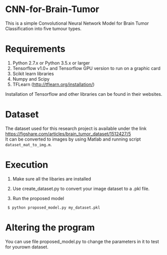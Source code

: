 # CNN-for-Brain-Tumor
This is a simple Convolutional Neural Network Model for Brain Tumor Classification into five tumour types. 


# Requirements
1. Python 2.7.x or Python 3.5.x or larger
2. Tensorflow v1.0+ and Tensorflow GPU version to run on a graphic card
3. Scikit learn libraries
4. Numpy and Scipy
5. TFLearn (http://tflearn.org/installation/)

Installation of Tensorflow and other libraries can be found in their websites.

# Dataset
The dataset used for this research project is available under the link https://figshare.com/articles/brain_tumor_dataset/1512427/5  
It can be converted to images by using Matlab and running script `dataset_mat_to_img.m`.

# Execution
1. Make sure all the libaries are installed

2. Use create_dataset.py to convert your image dataset to a .pkl file. 

3. Run the proposed model 
```
 $ python proposed_model.py my_dataset.pkl
 ```
 
 # Altering the program
 You can use file proposed_model.py to change the parameters in it to test for yourown dataset. 
